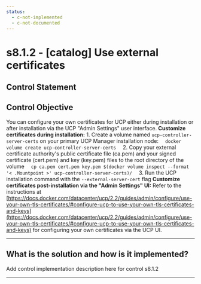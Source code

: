 ```yaml
---
status:
  - c-not-implemented
  - c-not-documented
---
```


# s8.1.2 - \[catalog\] Use external certificates

## Control Statement

## Control Objective

You can configure your own certificates for UCP either during installation or after installation via the UCP "Admin Settings" user interface.    **Customize certificates during installation:**    1. Create a volume named `ucp-controller-server-certs` on your primary UCP Manager installation node:     ```   docker volume create ucp-controller-server-certs   ```    2. Copy your external certificate authority's public certificate file (ca.pem) and your signed certificate (cert.pem) and key (key.pem) files to the root directory of the volume     ```   cp ca.pem cert.pem key.pem $(docker volume inspect --format '< .Mountpoint >' ucp-controller-server-certs)/   ```    3. Run the UCP installation command with the `--external-server-cert` flag    **Customize certificates post-installation via the "Admin Settings" UI:**    Refer to the instructions at [https://docs.docker.com/datacenter/ucp/2.2/guides/admin/configure/use-your-own-tls-certificates/#configure-ucp-to-use-your-own-tls-certificates-and-keys](https://docs.docker.com/datacenter/ucp/2.2/guides/admin/configure/use-your-own-tls-certificates/#configure-ucp-to-use-your-own-tls-certificates-and-keys) for configuring your own certificates via the UCP UI.

______________________________________________________________________

## What is the solution and how is it implemented?

Add control implementation description here for control s8.1.2

______________________________________________________________________

